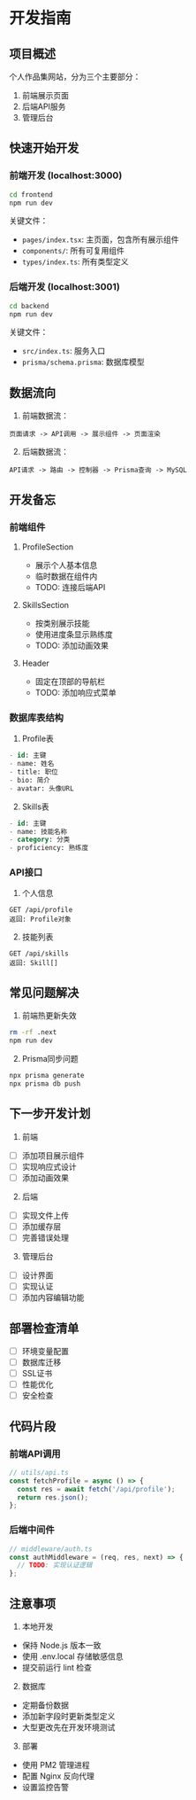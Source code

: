 # 开发指南

## 项目概述
个人作品集网站，分为三个主要部分：
1. 前端展示页面
2. 后端API服务
3. 管理后台

## 快速开始开发

### 前端开发 (localhost:3000)
```bash
cd frontend
npm run dev
```

关键文件：
- `pages/index.tsx`: 主页面，包含所有展示组件
- `components/`: 所有可复用组件
- `types/index.ts`: 所有类型定义

### 后端开发 (localhost:3001)
```bash
cd backend
npm run dev
```

关键文件：
- `src/index.ts`: 服务入口
- `prisma/schema.prisma`: 数据库模型

## 数据流向

1. 前端数据流：
```
页面请求 -> API调用 -> 展示组件 -> 页面渲染
```

2. 后端数据流：
```
API请求 -> 路由 -> 控制器 -> Prisma查询 -> MySQL
```

## 开发备忘

### 前端组件
1. ProfileSection
   - 展示个人基本信息
   - 临时数据在组件内
   - TODO: 连接后端API

2. SkillsSection
   - 按类别展示技能
   - 使用进度条显示熟练度
   - TODO: 添加动画效果

3. Header
   - 固定在顶部的导航栏
   - TODO: 添加响应式菜单

### 数据库表结构

1. Profile表
```sql
- id: 主键
- name: 姓名
- title: 职位
- bio: 简介
- avatar: 头像URL
```

2. Skills表
```sql
- id: 主键
- name: 技能名称
- category: 分类
- proficiency: 熟练度
```

### API接口

1. 个人信息
```
GET /api/profile
返回: Profile对象
```

2. 技能列表
```
GET /api/skills
返回: Skill[]
```

## 常见问题解决

1. 前端热更新失效
```bash
rm -rf .next
npm run dev
```

2. Prisma同步问题
```bash
npx prisma generate
npx prisma db push
```

## 下一步开发计划

1. 前端
- [ ] 添加项目展示组件
- [ ] 实现响应式设计
- [ ] 添加动画效果

2. 后端
- [ ] 实现文件上传
- [ ] 添加缓存层
- [ ] 完善错误处理

3. 管理后台
- [ ] 设计界面
- [ ] 实现认证
- [ ] 添加内容编辑功能

## 部署检查清单

- [ ] 环境变量配置
- [ ] 数据库迁移
- [ ] SSL证书
- [ ] 性能优化
- [ ] 安全检查

## 代码片段

### 前端API调用
```typescript
// utils/api.ts
const fetchProfile = async () => {
  const res = await fetch('/api/profile');
  return res.json();
};
```

### 后端中间件
```typescript
// middleware/auth.ts
const authMiddleware = (req, res, next) => {
  // TODO: 实现认证逻辑
};
```

## 注意事项

1. 本地开发
- 保持 Node.js 版本一致
- 使用 .env.local 存储敏感信息
- 提交前运行 lint 检查

2. 数据库
- 定期备份数据
- 添加新字段时更新类型定义
- 大型更改先在开发环境测试

3. 部署
- 使用 PM2 管理进程
- 配置 Nginx 反向代理
- 设置监控告警 
